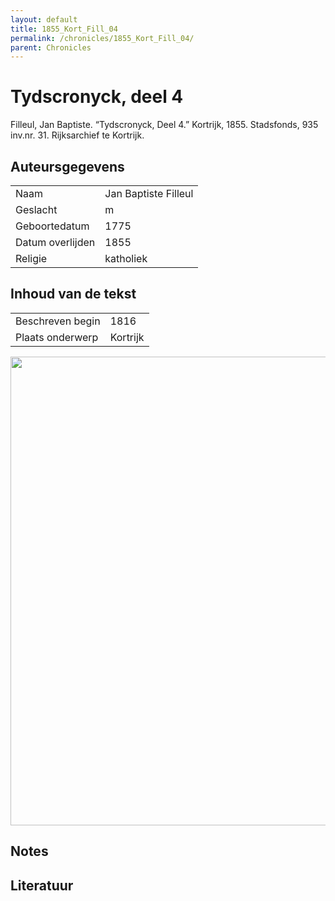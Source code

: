 ```yaml
---
layout: default
title: 1855_Kort_Fill_04
permalink: /chronicles/1855_Kort_Fill_04/
parent: Chronicles
--- 
```



# Tydscronyck, deel 4 

Filleul, Jan Baptiste. “Tydscronyck, Deel 4.” Kortrijk, 1855. Stadsfonds, 935 inv.nr. 31. Rijksarchief te Kortrijk. 

## Auteursgegevens 

| | | 
| --------------- | --------------- | 
| Naam | Jan Baptiste Filleul | 
| Geslacht | m | 
 | Geboortedatum | 1775 | 
| Datum overlijden | 1855 | 
| Religie | katholiek | 

## Inhoud van de tekst 

| | | 
| --------------- | --------------- | 
| Beschreven begin | 1816 | 
| Plaats onderwerp | Kortrijk | 

[<img src="..\..\barplots_chronicles\1855_Kort_Fill_04.jpg" width="750"/>](..\..\barplots_chronicles\1855_Kort_Fill_04.jpg) 

## Notes 

## Literatuur 

